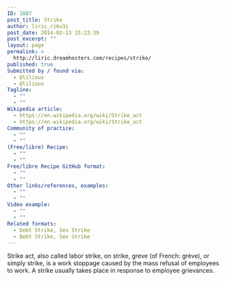 ```yaml
---
ID: 1087
post_title: Strike
author: liric_ri6u3i
post_date: 2014-02-13 15:23:39
post_excerpt: ""
layout: page
permalink: >
  http://liric.dreamhosters.com/recipes/strike/
published: true
Submitted by / found via:
  - @lilious
  - @lilious
Tagline:
  - ""
  - ""
Wikipedia article:
  - https://en.wikipedia.org/wiki/Strike_act
  - https://en.wikipedia.org/wiki/Strike_act
Community of practice:
  - ""
  - ""
(Free/libre) Recipe:
  - ""
  - ""
Free/libre Recipe GitHub format:
  - ""
  - ""
Other links/references, examples:
  - ""
  - ""
Video example:
  - ""
  - ""
Related formats:
  - Debt Strike, Sex Strike
  - Debt Strike, Sex Strike
---
```

Strike act, also called labor strike, on strike, greve (of French: grève), or simply strike, is a work stoppage caused by the mass refusal of employees to work. A strike usually takes place in response to employee grievances.